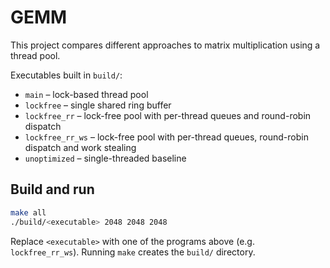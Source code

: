 # GEMM

This project compares different approaches to matrix multiplication using a thread pool.

Executables built in `build/`:

- `main` – lock-based thread pool
- `lockfree` – single shared ring buffer
- `lockfree_rr` – lock-free pool with per-thread queues and round-robin dispatch
- `lockfree_rr_ws` – lock-free pool with per-thread queues, round-robin dispatch and work stealing
- `unoptimized` – single-threaded baseline

## Build and run

```bash
make all
./build/<executable> 2048 2048 2048
```

Replace `<executable>` with one of the programs above (e.g. `lockfree_rr_ws`).
Running `make` creates the `build/` directory.
